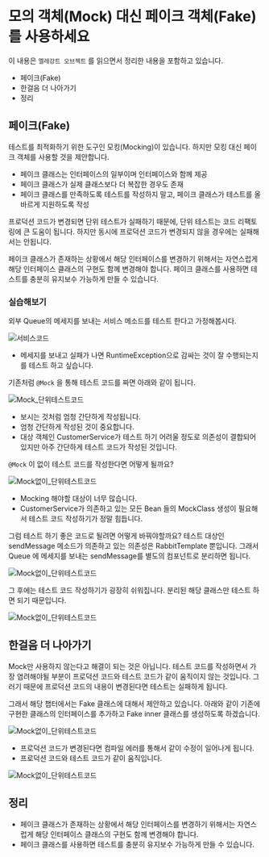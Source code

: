 # 모의 객체(Mock) 대신 페이크 객체(Fake)를 사용하세요

이 내용은 `엘레강트 오브젝트` 를 읽으면서 정리한 내용을 포함하고 있습니다.

- 페이크(Fake)
- 한걸음 더 나아가기
- 정리

## 페이크(Fake)

테스트를 최적화하기 위한 도구인 모킹(Mocking)이 있습니다.
하지만 모킹 대신 페이크 객체를 사용할 것을 제안합니다.

- 페이크 클래스는 인터페이스의 일부이며 인터페이스와 함께 제공
- 페이크 클래스가 실제 클래스보다 더 복잡한 경우도 존재
- 페이크 클래스를 만족하도록 테스트를 작성하지 말고, 페이크 클래스가 테스트를 올바르게 지원하도록 작성

프로덕션 코드가 변경되면 단위 테스트가 실패하기 때문에, 단위 테스트는 코드 리팩토링에 큰 도움이 됩니다.
하지만 동시에 프로덕션 코드가 변경되지 않을 경우에는 실패해서는 안됩니다.

페이크 클래스가 존재하는 상황에서 해당 인터페이스를 변경하기 위해서는 자연스럽게 해당 인터페이스 클래스의 구현도 함께 변경해야 합니다.
페이크 클래스를 사용하면 테스트를 충분히 유지보수 가능하게 만들 수 있습니다.

### 실습해보기

외부 Queue의 메세지를 보내는 서비스 메소드를 테스트 한다고 가정해봅시다.

![서비스코드](../../../참고/6week/1.png)

- 메세지를 보내고 실패가 나면 RuntimeException으로 감싸는 것이 잘 수행되는지를 테스트 하고 싶습니다.

기존처럼 `@Mock` 을 통해 테스트 코드를 짜면 아래와 같이 됩니다.

![Mock_단위테스트코드](../../../참고/6week/2.png)

- 보시는 것처럼 엄청 간단하게 작성됩니다.
- 엄청 간단하게 작성된 것이 중요합니다.
- 대상 객체인 CustomerService가 테스트 하기 어려울 정도로 의존성이 결합되어 있지만 아주 간단하게 테스트 코드가 작성된 것입니다.

`@Mock` 이 없이 테스트 코드를 작성한다면 어떻게 될까요?

![Mock없이_단위테스트코드](../../../참고/6week/3.png)

- Mocking 해야할 대상이 너무 많습니다.
- CustomerService가 의존하고 있는 모든 Bean 들의 MockClass 생성이 필요해서 테스트 코드 작성하기가 정말 힘듭니다.

그럼 테스트 하기 좋은 코드로 될려면 어떻게 바꿔야할까요?
테스트 대상인 sendMessage 메소드가 의존하고 있는 의존성은 RabbitTemplate 뿐입니다.
그래서 Queue 에 메세지를 보내는 sendMessage를 별도의 컴포넌트로 분리하면 됩니다.

![Mock없이_단위테스트코드](../../../참고/6week/4.png)

 그 후에는 테스트 코드 작성하기가 굉장히 쉬워집니다. 분리된 해당 클래스만 테스트 하면 되기 때문입니다.

 ![Mock없이_단위테스트코드](../../../참고/6week/5.png)

 ## 한걸음 더 나아가기

 Mock만 사용하지 않는다고 해결이 되는 것은 아닙니다.
 테스트 코드를 작성하면서 가장 염려해야될 부분이 프로덕션 코드와 테스트 코드가 같이 움직이지 않는 것입니다. 그러기 때문에 프로덕션 코드의 내용이 변경된다면 테스트는 실패하게 됩니다.
 
그래서 해당 챕터에서는 Fake 클래스에 대해서 제안하고 있습니다.
아래와 같이 기존에 구현한 클래스의 인터페이스를 추가하고 Fake inner 클래스를 생성하도록 하겠습니다.

![Mock없이_단위테스트코드](../../../참고/6week/6.png)

- 프로덕션 코드가 변경된다면 컴파일 에러를 통해서 같이 수정이 일어나게 됩니다.
- 프로덕션 코드와 테스트 코드가 같이 움직입니다.

![Mock없이_단위테스트코드](../../../참고/6week/7.png)

## 정리

- 페이크 클래스가 존재하는 상황에서 해당 인터페이스를 변경하기 위해서는 자연스럽게 해당 인터페이스 클래스의 구현도 함께 변경해야 합니다.
- 페이크 클래스를 사용하면 테스트를 충분히 유지보수 가능하게 만들 수 있습니다.